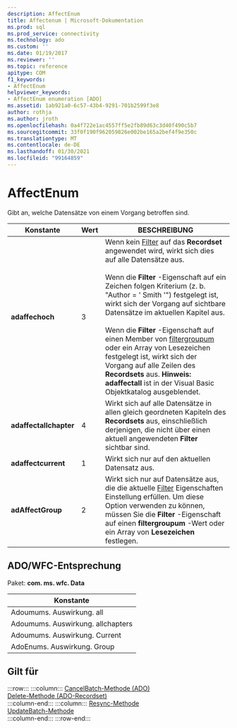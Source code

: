 ```yaml
---
description: AffectEnum
title: Affectenum | Microsoft-Dokumentation
ms.prod: sql
ms.prod_service: connectivity
ms.technology: ado
ms.custom: ''
ms.date: 01/19/2017
ms.reviewer: ''
ms.topic: reference
apitype: COM
f1_keywords:
- AffectEnum
helpviewer_keywords:
- AffectEnum enumeration [ADO]
ms.assetid: 1ab921a0-6c57-43b4-9291-701b2599f3e8
author: rothja
ms.author: jroth
ms.openlocfilehash: 0a4f722e1ac4557ff5e2fb89d63c3d40f490c5b7
ms.sourcegitcommit: 33f0f190f962059826e002be165a2bef4f9e350c
ms.translationtype: MT
ms.contentlocale: de-DE
ms.lasthandoff: 01/30/2021
ms.locfileid: "99164859"
---
```

# <a name="affectenum"></a>AffectEnum
Gibt an, welche Datensätze von einem Vorgang betroffen sind.  
  
|Konstante|Wert|BESCHREIBUNG|  
|--------------|-----------|-----------------|  
|**adaffechoch**|3|Wenn kein [Filter](./filter-property.md) auf das **Recordset** angewendet wird, wirkt sich dies auf alle Datensätze aus.<br /><br /> Wenn die **Filter** -Eigenschaft auf ein Zeichen folgen Kriterium (z. b. "Author = ' Smith '") festgelegt ist, wirkt sich der Vorgang auf sichtbare Datensätze im aktuellen Kapitel aus.<br /><br /> Wenn die **Filter** -Eigenschaft auf einen Member von [filtergroupum](./filtergroupenum.md) oder ein Array von Lesezeichen festgelegt ist, wirkt sich der Vorgang auf alle Zeilen des **Recordsets** aus. **Hinweis: adaffectall** ist in der Visual Basic Objektkatalog ausgeblendet.|  
|**adaffectallchapter**|4|Wirkt sich auf alle Datensätze in allen gleich geordneten Kapiteln des **Recordsets** aus, einschließlich derjenigen, die nicht über einen aktuell angewendeten **Filter** sichtbar sind.|  
|**adaffectcurrent**|1|Wirkt sich nur auf den aktuellen Datensatz aus.|  
|**adAffectGroup**|2|Wirkt sich nur auf Datensätze aus, die die aktuelle [Filter](./filter-property.md) Eigenschaften Einstellung erfüllen. Um diese Option verwenden zu können, müssen Sie die **Filter** -Eigenschaft auf einen **filtergroupum** -Wert oder ein Array von **Lesezeichen** festlegen.|  
  
## <a name="adowfc-equivalent"></a>ADO/WFC-Entsprechung  
 Paket: **com. ms. wfc. Data**  
  
|Konstante|  
|--------------|  
|Adoumums. Auswirkung. all|  
|Adoumums. Auswirkung. allchapters|  
|Adoumums. Auswirkung. Current|  
|AdoEnums. Auswirkung. Group|  
  
## <a name="applies-to"></a>Gilt für  

:::row:::
    :::column:::
        [CancelBatch-Methode (ADO)](./cancelbatch-method-ado.md)  
        [Delete-Methode (ADO-Recordset)](./delete-method-ado-recordset.md)  
    :::column-end:::
    :::column:::
        [Resync-Methode](./resync-method.md)  
        [UpdateBatch-Methode](./updatebatch-method.md)  
    :::column-end:::
:::row-end:::